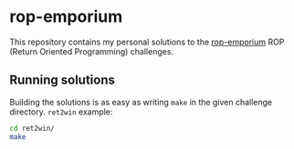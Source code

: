 # rop-emporium

This repository contains my personal solutions to the [rop-emporium](https://ropemporium.com/) ROP (Return Oriented Programming) challenges.

## Running solutions

Building the solutions is as easy as writing `make` in the given challenge directory. `ret2win` example:

```bash
cd ret2win/
make
```

